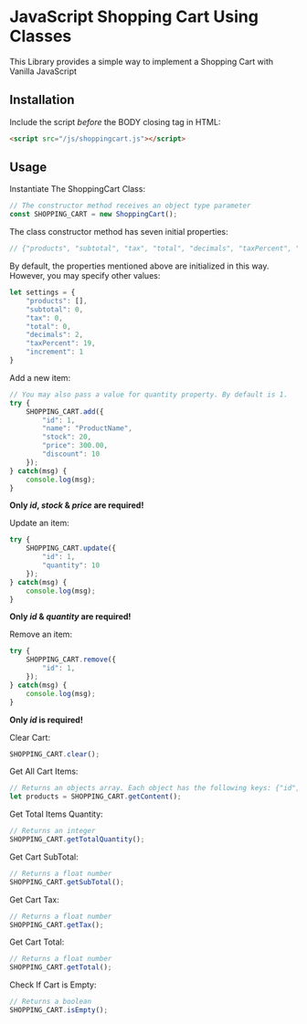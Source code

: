 # JavaScript Shopping Cart Using Classes
This Library provides a simple way to implement a Shopping Cart with Vanilla JavaScript

## Installation

Include the script *before* the BODY closing tag in HTML: 

```html
<script src="/js/shoppingcart.js"></script>
```

## Usage
Instantiate The ShoppingCart Class:
```javascript
// The constructor method receives an object type parameter
const SHOPPING_CART = new ShoppingCart();
```

The class constructor method has seven initial properties: 
```javascript
// {"products", "subtotal", "tax", "total", "decimals", "taxPercent", "increment"}
```

By default, the properties mentioned above are initialized in this way. However, you may specify other values: 
```javascript
let settings = {
	"products": [], 
	"subtotal": 0,
	"tax": 0, 
	"total": 0, 
	"decimals": 2, 
	"taxPercent": 19, 
	"increment": 1
}
```

Add a new item:

```javascript
// You may also pass a value for quantity property. By default is 1. 
try {
	SHOPPING_CART.add({
		"id": 1,
		"name": "ProductName",
		"stock": 20,
		"price": 300.00,
		"discount": 10
	});
} catch(msg) {
	console.log(msg);
}
```

**Only *id*, *stock* & *price* are required!**

Update an item:

```javascript
try {
	SHOPPING_CART.update({
		"id": 1,
		"quantity": 10 
	});
} catch(msg) {
	console.log(msg);
}
```

**Only *id* & *quantity* are required!**

Remove an item:

```javascript
try {
	SHOPPING_CART.remove({
		"id": 1,
	});
} catch(msg) {
	console.log(msg);
}
```

**Only *id* is required!**

Clear Cart:

```javascript
SHOPPING_CART.clear();
```

Get All Cart Items:

```javascript
// Returns an objects array. Each object has the following keys: {"id", "name", "stock", "quantity", "price", "discount", "subtotal"}
let products = SHOPPING_CART.getContent();
```


Get Total Items Quantity:

```javascript
// Returns an integer
SHOPPING_CART.getTotalQuantity();
```

Get Cart SubTotal:

```javascript
// Returns a float number
SHOPPING_CART.getSubTotal();
```

Get Cart Tax:

```javascript
// Returns a float number
SHOPPING_CART.getTax();
```

Get Cart Total:

```javascript
// Returns a float number
SHOPPING_CART.getTotal();
```

Check If Cart is Empty:

```javascript
// Returns a boolean
SHOPPING_CART.isEmpty();
```